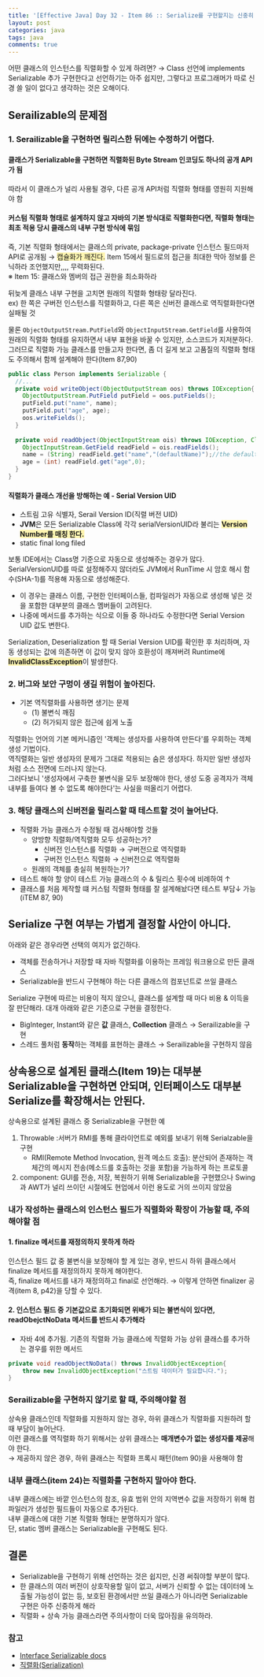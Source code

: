 ```yaml
---
title: '[Effective Java] Day 32 - Item 86 :: Serialize를 구현할지는 신중히 결정하라'
layout: post
categories: java
tags: java
comments: true
---
```


어떤 클래스의 인스턴스를 직렬화할 수 있게 하려면? → Class 선언에 implements Serializable 추가
구현한다고 선언하기는 아주 쉽지만, 그렇다고 프로그래머가 따로 신경 쓸 일이 없다고 생각하는 것은 오해이다.

## Serailizable의 문제점
### 1. Serailizable을 구현하면 릴리스한 뒤에는 수정하기 어렵다.
#### 클래스가 Serializable을 구현하면 직렬화된 Byte Stream 인코딩도 하나의 공개 API가 됨
따라서 이 클래스가 널리 사용될 경우, 다른 공개 API처럼 직렬화 형태를 영원히 지원해야 함

#### 커스텀 직렬화 형태로 설계하지 않고 자바의 기본 방식대로 직렬화한다면, 직렬화 형태는 최초 적용 당시 클래스의 내부 구현 방식에 묶임
즉, 기본 직렬화 형태에서는 클래스의 private, package-private 인스턴스 필드마저 API로 공개됨 → <span style="background-color: #fff5b1">캡슐화가 깨진다.</span>
Item 15에서 필드로의 접근을 최대한 막아 정보를 은닉하라 조언했지만,,,, 무력화된다.  
※ Item 15: 클래스와 멤버의 접근 권한을 최소화하라

뒤늦게 클래스 내부 구현을 고치면 원래의 직렬화 형태랑 달라진다.  
ex) 한 쪽은 구버전 인스턴스를 직렬화하고, 다른 쪽은 신버전 클래스로 역직렬화한다면 실패될 것

물론 `ObjectOutputStream.PutField`와 `ObjectInputStream.GetField`를 사용하여 원래의 직렬화 형태를 유지하면서 내부 표현을 바꿀 수 있지만, 소스코드가 지저분하다.
그러므로 직렬화 가능 클래스를 만들고자 한다면, 좀 더 길게 보고 고품질의 직렬화 형태도 주의해서 함께 설계해야 한다(Item 87,90)
```java
public class Person implements Serializable {
  //...
  private void writeObject(ObjectOutputStream oos) throws IOException{
    ObjectOutputStream.PutField putField = oos.putFields();
    putField.put("name", name);
    putField.put("age", age);
    oos.writeFields();
  }
  
  private void readObject(ObjectInputStream ois) throws IOException, ClassNotFoundException {
    ObjectInputStream.GetField readField = ois.readFields();
    name = (String) readField.get("name","(defaultName)");//the default value to use if name does not have a value
    age = (int) readField.get("age",0);
  }
}
```

#### 직렬화가 클래스 개선을 방해하는 예 - Serial Version UID
- 스트림 고유 식별자, Serail Version ID(직렬 버전 UID)
- **JVM**은 모든 Serializable Class에 각각 serialVersionUID라 불리는 <span style="background-color: #fff5b1">**Version Number를 매칭 한다.**</span>
- static final long filed

보통 IDE에서는 Class명 기준으로 자동으로 생성해주는 경우가 많다.
SerialVersionUID를 따로 설정해주지 않더라도 JVM에서 RunTime 시 암호 해시 함수(SHA-1)를 적용해 자동으로 생성해준다.

- 이 경우는 클래스 이름, 구현한 인터페이스들, 컴파일러가 자동으로 생성해 넣은 것을 포함한 대부분의 클래스 멤버들이 고려된다.
- 나중에 메서드를 추가하는 식으로 이들 중 하나라도 수정한다면 Serial Version UID 값도 변한다.

Serialization, Deserialization 할 때 Serial Version UID를 확인한 후 처리하며, 자동 생성되는 값에 의존하면 이 값이 맞지 않아 호환성이 깨져버려 Runtime에 <span style="background-color: #fff5b1">**InvalidClassException**</span>이 발생한다.

### 2. 버그와 보안 구멍이 생길 위험이 높아진다.
- 기본 역직렬화를 사용하면 생기는 문제
  - (1) 불변식 깨짐
  - (2) 허가되지 않은 접근에 쉽게 노출

직렬화는 언어의 기본 메커니즘인 '객체는 생성자를 사용하여 만든다'를 우회하는 객체 생성 기법이다.  
역직렬화는 일반 생성자의 문제가 그대로 적용되는 숨은 생성자다. 하지만 일반 생성자처럼 소스 전면에 드러나지 않는다.  
그러다보니 '생성자에서 구축한 불변식을 모두 보장해야 한다, 생성 도중 공격자가 객체 내부를 들여다 볼 수 없도록 해야한다'는 사실을 떠올리기 어렵다.

### 3. 해당 클래스의 신버전을 릴리스할 때 테스트할 것이 늘어난다.
- 직렬화 가능 클래스가 수정될 때 검사해야할 것들
  - 양방향 직렬화/역직렬화 모두 성공하는가?
    - 신버전 인스턴스를 직렬화 → 구버전으로 역직렬화
    - 구버전 인스턴스 직렬화 → 신버전으로 역직렬화
  - 원래의 객체를 충실히 복원하는가?
- 테스트 해야 할 양이 테스트 가능 클래스의 수 & 릴리스 횟수에 비례하여 ↑
- 클래스를 처음 제작할 떄 커스텀 직렬화 형태를 잘 설계해놨다면 테스트 부담↓ 가능(iTEM 87, 90)

## Serialize 구현 여부는 가볍게 결정할 사안이 아니다.
아래와 같은 경우라면 선택의 여지가 없긴하다.
- 객체를 전송하거나 저장할 때 자바 직렬화를 이용하는 프레임 워크용으로 만든 클래스
- Serializable을 반드시 구현해야 하는 다른 클래스의 컴포넌트로 쓰일 클래스

Serialize 구현에 따르는 비용이 적지 않으니, 클래스를 설계할 때 마다 비용 & 이득을 잘 판단해라.
대개 아래와 같은 기준으로 구현을 결정한다.
- BigInteger, Instant와 같은 **값** 클래스, **Collection** 클래스
  → Serailizable을 구현
- 스레드 풀처럼 **동작**하는 객체를 표현하는 클래스
  → Serailizable을 구현하지 않음
  
## 상속용으로 설계된 클래스(Item 19)는 대부분 Serializable을 구현하면 안되며, 인터페이스도 대부분 Serialize를 확장해서는 안된다.
상속용으로 설계된 클래스 중 Serializable을 구현한 예
1. Throwable :서버가 RMI를 통해 클라이언트로 예외를 보내기 위해 Serialzable을 구현
   - RMI(Remote Method Invocation, 원격 메소드 호출): 분산되어 존재하는 객체간의 메시지 전송(메소드를 호출하는 것을 포함)을 가능하게 하는 프로토콜
2. component: GUI를 전송, 저장, 복원하기 위해 Serializable을 구현했으나 Swing과 AWT가 널리 쓰이던 시절에도 현업에서 이런 용도로 거의 쓰이지 않았음

### 내가 작성하는 클래스의 인스턴스 필드가 직렬화와 확장이 가능할 때, 주의해야할 점
#### 1. finalize 메서드를 재정의하지 못하게 하라
인스턴스 필드 값 중 불변식을 보장해야 할 게 있는 경우, 반드시 하위 클래스에서 finalize 메서드를 재정의하지 못하게 해야한다.  
즉, finalize 메서드를 내가 재정의하고 final로 선언해라. → 이렇게 안하면 finalizer 공격(item 8, p42)을 당할 수 있다.

#### 2. 인스턴스 필드 중 기본값으로 초기화되면 위배가 되는 불변식이 있다면, readObejctNoData 메서드를 반드시 추가해라
- 자바 4에 추가됨. 기존의 직렬화 가능 클래스에 직렬화 가능 상위 클래스를 추가하는 경우를 위한 메서드
```java
private void readObjectNoData() throws InvalidObjectException{
    throw new InvalidObjectException("스트림 데이터가 필요합니다.");
}
```

### Serailizable을 구현하지 않기로 할 때, 주의해야할 점 
상속용 클래스인데 직렬화를 지원하지 않는 경우, 하위 클래스가 직렬화를 지원하려 할 때 부담이 늘어난다.  
이런 클래스를 역직렬화 하기 위해서는 상위 클래스는 **매개변수가 없는 생성자를 제공**해야 한다.  
→ 제공하지 않은 경우, 하위 클래스는 직렬화 프록시 패턴(Item 90)을 사용해야 함

### 내부 클래스(item 24)는 직렬화를 구현하지 말아야 한다.
내부 클래스에는 바깥 인스턴스의 참조, 유효 범위 안의 지역변수 값을 저장하기 위해 컴파일러가 생성한 필드들이 자동으로 추가된다.  
내부 클래스에 대한 기본 직렬화 형태는 분명하지가 않다.  
단, static 멤버 클래스는 Serializable을 구현해도 된다.

## 결론
- Serializable을 구현하기 위해 선언하는 것은 쉽지만, 신경 써줘야할 부분이 많다.
- 한 클래스의 여러 버전이 상호작용할 일이 없고, 서버가 신뢰할 수 없는 데이터에 노출될 가능성이 없는 등, 보호된 환경에서만 쓰일 클래스가 아니라면 Serializable 구현은 아주 신중하게 해라
- 직렬화 + 상속 가능 클래스라면 주의사항이 더욱 많아짐을 유의하라.

### 참고
- [Interface Serializable docs](https://docs.oracle.com/javase/8/docs/api/java/io/Serializable.html)
- [직렬화(Serialization)](https://brunch.co.kr/@oemilk/179)